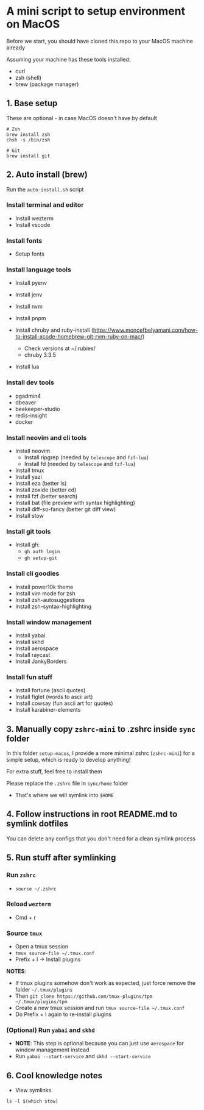 # A mini script to setup environment on MacOS

Before we start, you should have cloned this repo to your MacOS machine already

Assuming your machine has these tools installed:

- curl
- zsh (shell)
- brew (package manager)

## 1. Base setup

These are optional - in case MacOS doesn't have by default

```
# Zsh
brew install zsh
chsh -s /bin/zsh

# Git
brew install git
```

## 2. Auto install (brew)

Run the `auto-install.sh` script

### Install terminal and editor

- Install wezterm
- Install vscode

### Install fonts

- Setup fonts

### Install language tools

- Install pyenv
- Install jenv
- Install nvm
- Install pnpm

- Install chruby and ruby-install (https://www.moncefbelyamani.com/how-to-install-xcode-homebrew-git-rvm-ruby-on-mac/)

  - Check versions at ~/.rubies/
  - chruby 3.3.5

- Install lua

### Install dev tools

- pgadmin4
- dbeaver
- beekeeper-studio
- redis-insight
- docker

### Install neovim and cli tools

- Install neovim
  - Install ripgrep (needed by `telescope` and `fzf-lua`)
  - Install fd (needed by `telescope` and `fzf-lua`)
- Install tmux
- Install yazi
- Install eza (better ls)
- Install zoxide (better cd)
- Install fzf (better search)
- Install bat (file preview with syntax highlighting)
- Install diff-so-fancy (better git diff view)
- Install stow

### Install git tools

- Install gh:
  - `gh auth login`
  - `gh setup-git`

### Install cli goodies

- Install power10k theme
- Install vim mode for zsh
- Install zsh-autosuggestions
- Install zsh-syntax-highlighting

### Install window management

- Install yabai
- Install skhd
- Install aerospace
- Install raycast
- Install JankyBorders

### Install fun stuff

- Install fortune (ascii quotes)
- Install figlet (words to ascii art)
- Install cowsay (fun ascii art for quotes)
- Install karabiner-elements

## 3. Manually copy `zshrc-mini` to .zshrc inside `sync` folder

In this folder `setup-macos`, I provide a more minimal zshrc (`zshrc-mini`) for a simple setup, which is ready to develop anything!

For extra stuff, feel free to install them

Please replace the `.zshrc` file in `sync/home` folder

- That's where we will symlink into `$HOME`

## 4. Follow instructions in root README.md to symlink dotfiles

You can delete any configs that you don't need for a clean symlink process

## 5. Run stuff after symlinking

### Run `zshrc`

- `source ~/.zshrc`

### Reload `wezterm`

- Cmd + r

### Source `tmux`

- Open a tmux session
- `tmux source-file ~/.tmux.conf`
- Prefix + I -> Install plugins

**NOTES**:

- If tmux plugins somehow don't work as expected, just force remove the folder `~/.tmux/plugins`
- Then `git clone https://github.com/tmux-plugins/tpm ~/.tmux/plugins/tpm`
- Create a new tmux session and run `tmux source-file ~/.tmux.conf`
- Do Prefix + I again to re-install plugins

### (Optional) Run `yabai` and `skhd`

- **NOTE**: This step is optional because you can just use `aerospace` for window management instead
- Run `yabai --start-service` and `skhd --start-service`

## 6. Cool knowledge notes

- View symlinks

```
ls -l $(which stow)
```
